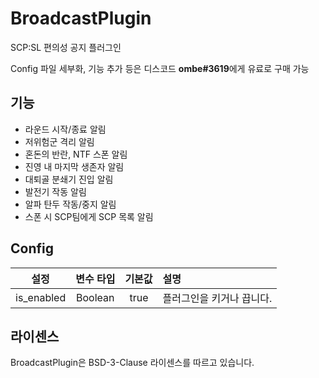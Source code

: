 # BroadcastPlugin

SCP:SL 편의성 공지 플러그인

Config 파일 세부화, 기능 추가 등은 디스코드 **ombe#3619**에게 유료로 구매 가능

## 기능

 - 라운드 시작/종료 알림
 - 저위험군 격리 알림
 - 혼돈의 반란, NTF 스폰 알림
 - 진영 내 마지막 생존자 알림
 - 대퇴골 분쇄기 진입 알림
 - 발전기 작동 알림
 - 알파 탄두 작동/중지 알림
 - 스폰 시 SCP팀에게 SCP 목록 알림

## Config

| 설정 | 변수 타입 | 기본값 | 설명 |
| :-------------: | :---------: | :------: | :--------- |
| is_enabled | Boolean | true | 플러그인을 키거나 끕니다. |

## 라이센스

BroadcastPlugin은 BSD-3-Clause 라이센스를 따르고 있습니다.
